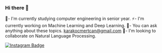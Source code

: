 ### Hi there 👋
🔭- I'm currently studying computer engineering in senior year.
⚡- I'm currently working on Machine Learning and Deep Learning.
💬- You can ask anything about these topics. karakocmertcan@gmail.com
👯- I'm looking to collaborate on Natural Language Processing.

[![Instagram Badge](https://img.shields.io/badge/-Instagram-C13584?style=flat-quare&labelColor=C13584&logo=instagram&logoColor=white&link=link)](https://instagram.com/mkqberry)
